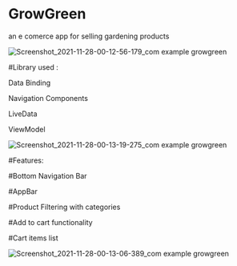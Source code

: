 # GrowGreen
an e comerce app for selling gardening products

![Screenshot_2021-11-28-00-12-56-179_com example growgreen](https://user-images.githubusercontent.com/32747201/143704941-02c2914c-c440-4d9a-a479-b0b1bc4c6640.jpg)


#Library used :

Data Binding

Navigation Components

LiveData

ViewModel

![Screenshot_2021-11-28-00-13-19-275_com example growgreen](https://user-images.githubusercontent.com/32747201/143705355-0872eb17-6b9d-45d7-b518-2d489ad179c2.jpg)


#Features:

#Bottom Navigation Bar

#AppBar

#Product Filtering with categories

#Add to cart functionality

#Cart items list

![Screenshot_2021-11-28-00-13-06-389_com example growgreen](https://user-images.githubusercontent.com/32747201/143705580-e47158b9-9adf-4f7a-ae82-64d0c60b2e2e.jpg)
